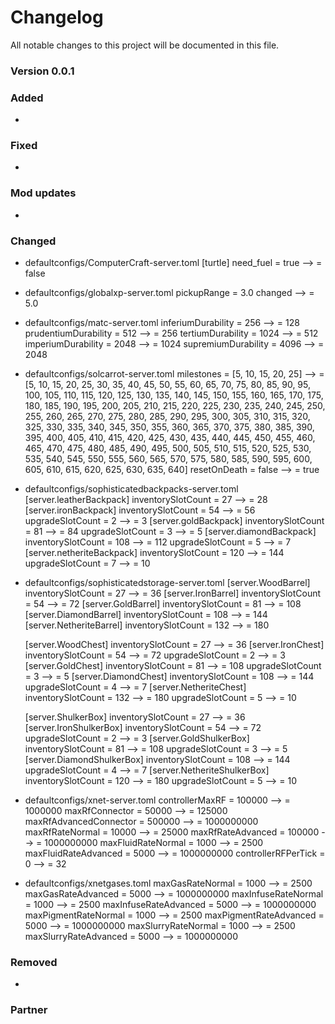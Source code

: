 # Changelog

All notable changes to this project will be documented in this file.

### Version 0.0.1

### Added

- 

### Fixed

- 

### Mod updates

- 

### Changed

- defaultconfigs/ComputerCraft-server.toml
    [turtle]
	need_fuel = true --> = false

- defaultconfigs/globalxp-server.toml
    pickupRange = 3.0 changed --> = 5.0

- defaultconfigs/matc-server.toml
	inferiumDurability =     256  -->    =  128
    prudentiumDurability =   512  -->    =  256
    tertiumDurability =     1024  -->    =  512
    imperiumDurability =    2048  -->    = 1024
    supremiumDurability =   4096  -->    = 2048

- defaultconfigs/solcarrot-server.toml
	milestones = [5, 10, 15, 20, 25]  -->  = [5, 10, 15, 20, 25, 30, 35, 40, 45, 50, 55, 60, 65, 70, 75, 80, 85, 90, 95, 100, 105, 110, 115, 120, 125, 130, 135, 140, 145, 150, 155, 160, 165, 170, 175, 180, 185, 190, 195, 200, 205, 210, 215, 220, 225, 230, 235, 240, 245, 250, 255, 260, 265, 270, 275, 280, 285, 290, 295, 300, 305, 310, 315, 320, 325, 330, 335, 340, 345, 350, 355, 360, 365, 370, 375, 380, 385, 390, 395, 400, 405, 410, 415, 420, 425, 430, 435, 440, 445, 450, 455, 460, 465, 470, 475, 480, 485, 490, 495, 500, 505, 510, 515, 520, 525, 530, 535, 540, 545, 550, 555, 560, 565, 570, 575, 580, 585, 590, 595, 600, 605, 610, 615, 620, 625, 630, 635, 640]
    resetOnDeath = false              -->  = true

- defaultconfigs/sophisticatedbackpacks-server.toml
    [server.leatherBackpack]
		inventorySlotCount = 27   -->    = 28
    [server.ironBackpack]
		inventorySlotCount = 54   -->    = 56
		upgradeSlotCount = 2      -->    = 3
    [server.goldBackpack]
		inventorySlotCount = 81   -->    = 84
		upgradeSlotCount = 3      -->    = 5
    [server.diamondBackpack]
		inventorySlotCount = 108  -->    = 112
		upgradeSlotCount = 5      -->    = 7
    [server.netheriteBackpack]
		inventorySlotCount = 120  -->    = 144
		upgradeSlotCount = 7      -->    = 10

- defaultconfigs/sophisticatedstorage-server.toml
	[server.WoodBarrel]
		inventorySlotCount = 27   -->    = 36
	[server.IronBarrel]
		inventorySlotCount = 54   -->    = 72
	[server.GoldBarrel]
		inventorySlotCount = 81   -->    = 108
	[server.DiamondBarrel]
		inventorySlotCount = 108  -->    = 144
	[server.NetheriteBarrel]
		inventorySlotCount = 132  -->    = 180

	[server.WoodChest]
		inventorySlotCount = 27   -->    = 36
    [server.IronChest]
		inventorySlotCount = 54   -->    = 72
		upgradeSlotCount = 2      -->    = 3
    [server.GoldChest]
		inventorySlotCount = 81   -->    = 108
		upgradeSlotCount = 3      -->    = 5
    [server.DiamondChest]
		inventorySlotCount = 108  -->    = 144
		upgradeSlotCount = 4      -->    = 7
    [server.NetheriteChest]
		inventorySlotCount = 132  -->    = 180
		upgradeSlotCount = 5      -->    = 10

    [server.ShulkerBox]
		inventorySlotCount = 27   -->    = 36
    [server.IronShulkerBox]
		inventorySlotCount = 54   -->    = 72
		upgradeSlotCount = 2      -->    = 3
    [server.GoldShulkerBox]
		inventorySlotCount = 81   -->    = 108
		upgradeSlotCount = 3      -->    = 5
    [server.DiamondShulkerBox]
		inventorySlotCount = 108  -->    = 144
		upgradeSlotCount = 4      -->    = 7
    [server.NetheriteShulkerBox]
		inventorySlotCount = 120  -->    = 180
		upgradeSlotCount = 5      -->    = 10

- defaultconfigs/xnet-server.toml
	controllerMaxRF =        100000  --> =    1000000
    maxRfConnector =          50000  --> =     125000
    maxRfAdvancedConnector = 500000  --> = 1000000000
    maxRfRateNormal =         10000  --> =      25000
    maxRfRateAdvanced =      100000  --> = 1000000000
    maxFluidRateNormal =       1000  --> =       2500
    maxFluidRateAdvanced =     5000  --> = 1000000000
    controllerRFPerTick =         0  --> =         32


- defaultconfigs/xnetgases.toml
	maxGasRateNormal =          1000  --> =       2500
	maxGasRateAdvanced =        5000  --> = 1000000000
	maxInfuseRateNormal =       1000  --> =       2500
	maxInfuseRateAdvanced =     5000  --> = 1000000000
	maxPigmentRateNormal =      1000  --> =       2500
	maxPigmentRateAdvanced =    5000  --> = 1000000000
	maxSlurryRateNormal =       1000  --> =       2500
	maxSlurryRateAdvanced =     5000  --> = 1000000000


### Removed

- 

### Partner
